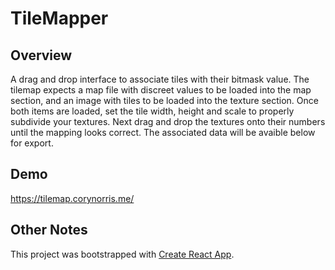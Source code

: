 # TileMapper

## Overview

A drag and drop interface to associate tiles with their bitmask value. The tilemap expects a map file with discreet values to be loaded into the map section, and an image with tiles to be loaded into the texture section. Once both items are loaded, set the tile width, height and scale to properly subdivide your textures. Next drag and drop the textures onto their numbers until the mapping looks correct. The associated data will be avaible below for export.

## Demo

https://tilemap.corynorris.me/

## Other Notes

This project was bootstrapped with [Create React App](https://github.com/facebookincubator/create-react-app).
